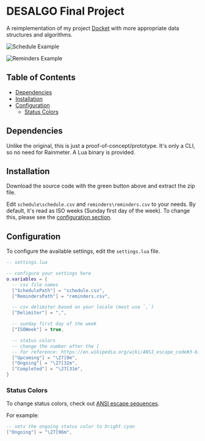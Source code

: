 # DESALGO Final Project

A reimplementation of my project [Docket](https://github.com/ChuseCubr/RM-Docket) with more appropriate data structures and algorithms.

![Schedule Example](https://user-images.githubusercontent.com/27886422/200131964-a28e824c-ad10-4923-b262-e8b768db7577.png)

![Reminders Example](https://user-images.githubusercontent.com/27886422/200131966-55a1dab1-d7ca-40e8-baea-22768801b662.png)

## Table of Contents

* [Dependencies](#dependencies)
* [Installation](#installation)
* [Configuration](#configuration)
  * [Status Colors](#status-colors)

## Dependencies

Unlike the original, this is just a proof-of-concept/prototype. It's only a CLI, so no need for Rainmeter. A Lua binary is provided.

## Installation

Download the source code with the green button above and extract the zip file.

Edit `schedule\schedule.csv` and `reminders\reminders.csv` to your needs. By default, it's read as ISO weeks (Sunday first day of the week). To change this, please see the [configuration section](https://github.com/ChuseCubr/desalgo-finals#configuration). 

## Configuration

To configure the available settings, edit the `settings.lua` file.

```lua
-- settings.lua

-- configure your settings here
o.variables = {
  -- csv file names
  ["SchedulePath"] = "schedule.csv",
  ["RemindersPath"] = "reminders.csv",

  -- csv delimiter based on your locale (most use `,`)
  ["Delimiter"] = ",",

  -- sunday first day of the week
  ["ISOWeek"] = true,

  -- status colors
  -- change the number after the [
  -- for reference: https://en.wikipedia.org/wiki/ANSI_escape_code#3-bit_and_4-bit
  ["Upcoming"] = "\27[0m",
  ["Ongoing"] = "\27[32m",
  ["Completed"] = "\27[31m",
}
```

### Status Colors

To change status colors, check out [ANSI escape sequences](https://en.wikipedia.org/wiki/ANSI_escape_code#3-bit_and_4-bit).

For example:

```lua
-- sets the ongoing status color to bright cyan
["Ongoing"] = "\27[96m",
```
